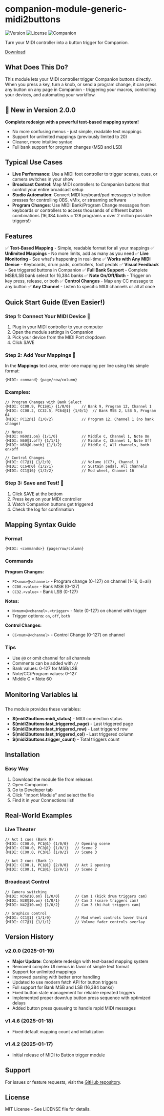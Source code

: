 # companion-module-generic-midi2buttons

![Version](https://img.shields.io/badge/version-2.0.0-blue)
![License](https://img.shields.io/badge/license-MIT-green)
![Companion](https://img.shields.io/badge/Companion-3.0+-orange)

Turn your MIDI controller into a button trigger for Companion.

[Download](https://github.com/bitfocus/companion-module-generic-midi2buttons/releases/latest)

## What Does This Do?

This module lets your MIDI controller trigger Companion buttons directly. When you press a key, turn a knob, or send a program change, it can press any button on any page in Companion - triggering your macros, controlling your devices, and automating your workflow.

## 🚀 New in Version 2.0.0

**Complete redesign with a powerful text-based mapping system!**
- No more confusing menus - just simple, readable text mappings
- Support for unlimited mappings (previously limited to 20)
- Cleaner, more intuitive syntax
- Full bank support for program changes (MSB and LSB)

## Typical Use Cases

- **Live Performance**: Use a MIDI foot controller to trigger scenes, cues, or camera switches in your show
- **Broadcast Control**: Map MIDI controllers to Companion buttons that control your entire broadcast setup
- **Studio Automation**: Convert MIDI keyboard/pad messages to button presses for controlling OBS, vMix, or streaming software
- **Program Changes**: Use MIDI Bank/Program Change messages from keyboards or controllers to access thousands of different button combinations (16,384 banks × 128 programs = over 2 million possible triggers!)

## Features

✅ **Text-Based Mapping** - Simple, readable format for all your mappings
✅ **Unlimited Mappings** - No more limits, add as many as you need
✅ **Live Monitoring** - See what's happening in real-time
✅ **Works with Any MIDI Device** - Keyboards, drum pads, controllers, foot pedals
✅ **Visual Feedback** - See triggered buttons in Companion
✅ **Full Bank Support** - Complete MSB/LSB bank select for 16,384 banks
✅ **Note On/Off/Both** - Trigger on key press, release, or both
✅ **Control Changes** - Map any CC message to any button
✅ **Any Channel** - Listen to specific MIDI channels or all at once

## Quick Start Guide (Even Easier!)

### Step 1: Connect Your MIDI Device 🎹

1. Plug in your MIDI controller to your computer
2. Open the module settings in Companion
3. Pick your device from the MIDI Port dropdown
4. Click SAVE

### Step 2: Add Your Mappings 📝

In the **Mappings** text area, enter one mapping per line using this simple format:

```
{MIDI: command} {page/row/column}
```

### Examples:

```
// Program Changes with Bank Select
{MIDI: CC00.9, PC12@1} {1/0/0}     // Bank 9, Program 12, Channel 1
{MIDI: CC00.2, CC32.5, PC64@1} {1/0/1}  // Bank MSB 2, LSB 5, Program 64
{MIDI: PC12@1} {1/0/2}             // Program 12, Channel 1 (no bank change)

// Notes
{MIDI: N60@1.on} {1/1/0}           // Middle C, Channel 1, Note On
{MIDI: N60@1.off} {1/1/1}          // Middle C, Channel 1, Note Off
{MIDI: N60@0.both} {1/1/2}         // Middle C, All channels, both on/off

// Control Changes
{MIDI: CC7@1} {1/2/0}              // Volume (CC7), Channel 1
{MIDI: CC64@0} {1/2/1}             // Sustain pedal, All channels
{MIDI: CC1@16} {1/2/2}             // Mod wheel, Channel 16
```

### Step 3: Save and Test! 🎉

1. Click SAVE at the bottom
2. Press keys on your MIDI controller
3. Watch Companion buttons get triggered
4. Check the log for confirmation

## Mapping Syntax Guide

### Format
`{MIDI: <commands>} {page/row/column}`

### Commands

**Program Changes:**
- `PC<num>@<channel>` - Program change (0-127) on channel (1-16, 0=all)
- `CC00.<value>` - Bank MSB (0-127)
- `CC32.<value>` - Bank LSB (0-127)

**Notes:**
- `N<num>@<channel>.<trigger>` - Note (0-127) on channel with trigger
- Trigger options: `on`, `off`, `both`

**Control Changes:**
- `CC<num>@<channel>` - Control Change (0-127) on channel

### Tips
- Use `@0` or omit channel for all channels
- Comments can be added with `//`
- Bank values: 0-127 for MSB/LSB
- Note/CC/Program values: 0-127
- Middle C = Note 60

## Monitoring Variables 📊

The module provides these variables:

- **$(midi2buttons:midi_status)** - MIDI connection status
- **$(midi2buttons:last_triggered_page)** - Last triggered page
- **$(midi2buttons:last_triggered_row)** - Last triggered row
- **$(midi2buttons:last_triggered_col)** - Last triggered column
- **$(midi2buttons:trigger_count)** - Total triggers count

## Installation

### Easy Way

1. Download the module file from releases
2. Open Companion
3. Go to Developer tab
4. Click "Import Module" and select the file
5. Find it in your Connections list!

## Real-World Examples

### Live Theater
```
// Act 1 cues (Bank 0)
{MIDI: CC00.0, PC1@1} {1/0/0}   // Opening scene
{MIDI: CC00.0, PC2@1} {1/0/1}   // Scene 2
{MIDI: CC00.0, PC3@1} {1/0/2}   // Scene 3

// Act 2 cues (Bank 1)
{MIDI: CC00.1, PC1@1} {2/0/0}   // Act 2 opening
{MIDI: CC00.1, PC2@1} {2/0/1}   // Scene 2
```

### Broadcast Control
```
// Camera switching
{MIDI: N36@10.on} {1/0/0}       // Cam 1 (kick drum triggers cam)
{MIDI: N38@10.on} {1/0/1}       // Cam 2 (snare triggers cam)
{MIDI: N42@10.on} {1/0/2}       // Cam 3 (hi-hat triggers cam)

// Graphics control
{MIDI: CC1@1} {1/1/0}           // Mod wheel controls lower third
{MIDI: CC7@1} {1/1/1}           // Volume fader controls overlay
```

## Version History

### v2.0.0 (2025-01-19)
- **Major Update**: Complete redesign with text-based mapping system
- Removed complex UI menus in favor of simple text format
- Support for unlimited mappings
- Improved parsing with better error handling
- Updated to use modern fetch API for button triggers
- Full support for Bank MSB and LSB (16,384 banks)
- Fixed button state management for reliable repeated triggers
- Implemented proper down/up button press sequence with optimized delays
- Added button press queueing to handle rapid MIDI messages

### v1.4.6 (2025-01-18)
- Fixed default mapping count and initialization

### v1.4.2 (2025-01-17)
- Initial release of MIDI to Button trigger module

## Support

For issues or feature requests, visit the [GitHub repository](https://github.com/bitfocus/companion-module-generic-midi2buttons).

## License

MIT License - See LICENSE file for details.